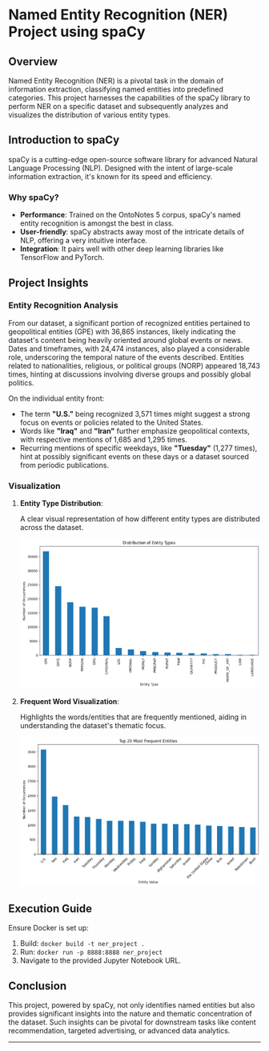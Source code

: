 # Named Entity Recognition (NER) Project using spaCy

## Overview

Named Entity Recognition (NER) is a pivotal task in the domain of information extraction, classifying named entities into predefined categories. This project harnesses the capabilities of the spaCy library to perform NER on a specific dataset and subsequently analyzes and visualizes the distribution of various entity types.

## Introduction to spaCy

spaCy is a cutting-edge open-source software library for advanced Natural Language Processing (NLP). Designed with the intent of large-scale information extraction, it's known for its speed and efficiency.

### Why spaCy?

- **Performance**: Trained on the OntoNotes 5 corpus, spaCy's named entity recognition is amongst the best in class.
- **User-friendly**: spaCy abstracts away most of the intricate details of NLP, offering a very intuitive interface.
- **Integration**: It pairs well with other deep learning libraries like TensorFlow and PyTorch.

## Project Insights

### Entity Recognition Analysis

From our dataset, a significant portion of recognized entities pertained to geopolitical entities (GPE) with 36,865 instances, likely indicating the dataset's content being heavily oriented around global events or news. Dates and timeframes, with 24,474 instances, also played a considerable role, underscoring the temporal nature of the events described. Entities related to nationalities, religious, or political groups (NORP) appeared 18,743 times, hinting at discussions involving diverse groups and possibly global politics.

On the individual entity front:

- The term **"U.S."** being recognized 3,571 times might suggest a strong focus on events or policies related to the United States.
- Words like **"Iraq"** and **"Iran"** further emphasize geopolitical contexts, with respective mentions of 1,685 and 1,295 times.
- Recurring mentions of specific weekdays, like **"Tuesday"** (1,277 times), hint at possibly significant events on these days or a dataset sourced from periodic publications.

### Visualization

1. **Entity Type Distribution**:

    A clear visual representation of how different entity types are distributed across the dataset.

    ![Entity Distribution](./entity_distribution.png)

2. **Frequent Word Visualization**:

    Highlights the words/entities that are frequently mentioned, aiding in understanding the dataset's thematic focus.

    ![Word Frequency](./frequence.png)

## Execution Guide

Ensure Docker is set up:

1. Build: `docker build -t ner_project .`
2. Run: `docker run -p 8888:8888 ner_project`
3. Navigate to the provided Jupyter Notebook URL.

## Conclusion

This project, powered by spaCy, not only identifies named entities but also provides significant insights into the nature and thematic concentration of the dataset. Such insights can be pivotal for downstream tasks like content recommendation, targeted advertising, or advanced data analytics.

---
